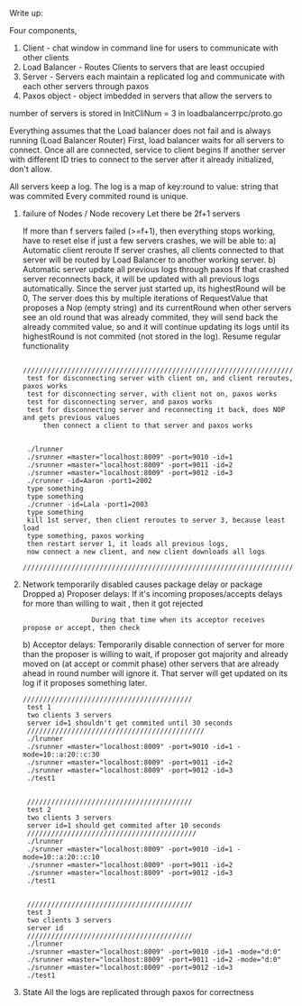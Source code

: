 Write up:

Four components,
1. Client - chat window in command line for users to communicate with other clients
2. Load Balancer - Routes Clients to servers that are least occupied
3. Server - Servers each maintain a replicated log and communicate with each other servers through paxos
4. Paxos object - object imbedded in servers that allow the servers to 


number of servers is stored in InitCliNum = 3 in loadbalancerrpc/proto.go

Everything assumes that the Load balancer does not fail and is always running (Load Balancer Router)
First, load balancer waits for all servers to connect. Once all are connected, service to client begins
If another server with different ID tries to connect to the server after it already initialized, don't allow.

All servers keep a log. The log is a map of key:round to value: string that was commited
Every commited round is unique.

1. failure of Nodes / Node recovery
	Let there be 2f+1 servers

	If more than f servers failed (>=f+1), then everything stops working, have to reset
	else if just a few servers crashes, we will be able to:
		a) Automatic client reroute
			  If server crashes, all clients connected to that server will be routed by Load Balancer to another working server.
		b) Automatic server update all previous logs through paxos
			  If that crashed server reconnects back, it will be updated with all previous logs automatically.
				Since the server just started up, its highestRound will be 0,
				The server does this by multiple iterations of RequestValue that proposes a Nop (empty string) and its currentRound
				when other servers see an old round that was already commited, they will send back the already commited value, so
				and it will continue updating its logs until its highestRound is not commited (not stored in the log).
		Resume regular functionality

		/////////////////////////////////////////////////////////////////////////////////
		test for disconnecting server with client on, and client reroutes, paxos works
		test for disconnecting server, with client not on, paxos works
		test for disconnecting server, and paxos works
		test for disconnecting server and reconnecting it back, does NOP and gets previous values
			then connect a client to that server and paxos works


		./lrunner
		./srunner =master="localhost:8009" -port=9010 -id=1
		./srunner =master="localhost:8009" -port=9011 -id=2
		./srunner =master="localhost:8009" -port=9012 -id=3
		./crunner -id=Aaron -port1=2002
		type something 
		type something
		./crunner -id=Lala -port1=2003
		type something
		kill 1st server, then client reroutes to server 3, because least load
		type something, paxos working
		then restart server 1, it loads all previous logs,
		now connect a new client, and new client downloads all logs
		/////////////////////////////////////////////////////////////////////////////////







2. Network temporarily disabled causes package delay or package Dropped
	a) Proposer delays: 
						If it's incoming proposes/accepts delays for more than willing to wait , then it got rejected
						
						During that time when its acceptor receives propose or accept, then check

	b) Acceptor delays: Temporarily disable connection of server for more than the proposer is willing to wait, if proposer got majority and already moved on (at accept or commit phase)
	   other servers that are already ahead in round number will ignore it. That server will get updated on its log if it proposes something later.


	   //////////////////////////////////////////
		test 1
		two clients 3 servers
		server id=1 shouldn't get commited until 30 seconds
		////////////////////////////////////////////
		./lrunner
		./srunner =master="localhost:8009" -port=9010 -id=1 -mode=10::a:20::c:30
		./srunner =master="localhost:8009" -port=9011 -id=2
		./srunner =master="localhost:8009" -port=9012 -id=3
		./test1


		/////////////////////////////////////////
		test 2
		two clients 3 servers
		server id=1 should get commited after 10 seconds
		//////////////////////////////////////////
		./lrunner
		./srunner =master="localhost:8009" -port=9010 -id=1 -mode=10::a:20::c:10
		./srunner =master="localhost:8009" -port=9011 -id=2
		./srunner =master="localhost:8009" -port=9012 -id=3
		./test1


		/////////////////////////////////////////
		test 3
		two clients 3 servers
		server id
		/////////////////////////////////////////
		./lrunner
		./srunner =master="localhost:8009" -port=9010 -id=1 -mode="d:0"
		./srunner =master="localhost:8009" -port=9011 -id=2 -mode="d:0"
		./srunner =master="localhost:8009" -port=9012 -id=3
		./test1




3. State 
	All the logs are replicated through paxos for correctness










